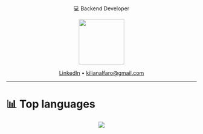 <p align="center">
  💻 Backend Developer 
</p>

<p align="center">
  <img src="https://media4.giphy.com/media/v1.Y2lkPTc5MGI3NjExajNmNHIxZGJxNWhxZ3JvYTkzMGVrcnhoMmg1bGhjY2plaXUxcWFlaiZlcD12MV9pbnRlcm5hbF9naWZfYnlfaWQmY3Q9Zw/JqmupuTVZYaQX5s094/giphy.gif" width="120" />
</p>

<p align="center">
  <a href="https://linkedin.com/in/kilian-alfaro" target="_blank">LinkedIn</a> • 
  <a href="mailto:kilianalfaro@gmail.com">kilianalfaro@gmail.com</a>
</p>

---

# 📊 Top languages

<p align="center">
  <img src="https://github-readme-stats.vercel.app/api/top-langs/?username=iwcmy&layout=compact&theme=tokyonight" />
</p> 
